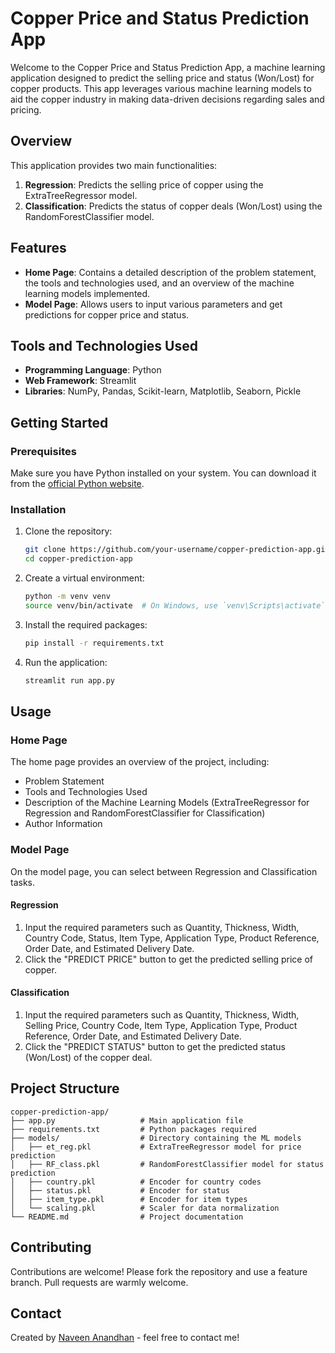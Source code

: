 # Copper Price and Status Prediction App

Welcome to the Copper Price and Status Prediction App, a machine learning application designed to predict the selling price and status (Won/Lost) for copper products. This app leverages various machine learning models to aid the copper industry in making data-driven decisions regarding sales and pricing.

## Overview

This application provides two main functionalities:
1. **Regression**: Predicts the selling price of copper using the ExtraTreeRegressor model.
2. **Classification**: Predicts the status of copper deals (Won/Lost) using the RandomForestClassifier model.

## Features

- **Home Page**: Contains a detailed description of the problem statement, the tools and technologies used, and an overview of the machine learning models implemented.
- **Model Page**: Allows users to input various parameters and get predictions for copper price and status.

## Tools and Technologies Used

- **Programming Language**: Python
- **Web Framework**: Streamlit
- **Libraries**: NumPy, Pandas, Scikit-learn, Matplotlib, Seaborn, Pickle

## Getting Started

### Prerequisites

Make sure you have Python installed on your system. You can download it from the [official Python website](https://www.python.org/).

### Installation

1. Clone the repository:
   ```sh
   git clone https://github.com/your-username/copper-prediction-app.git
   cd copper-prediction-app
   ```

2. Create a virtual environment:
   ```sh
   python -m venv venv
   source venv/bin/activate  # On Windows, use `venv\Scripts\activate`
   ```

3. Install the required packages:
   ```sh
   pip install -r requirements.txt
   ```

4. Run the application:
   ```sh
   streamlit run app.py
   ```

## Usage

### Home Page

The home page provides an overview of the project, including:
- Problem Statement
- Tools and Technologies Used
- Description of the Machine Learning Models (ExtraTreeRegressor for Regression and RandomForestClassifier for Classification)
- Author Information

### Model Page

On the model page, you can select between Regression and Classification tasks. 

#### Regression

1. Input the required parameters such as Quantity, Thickness, Width, Country Code, Status, Item Type, Application Type, Product Reference, Order Date, and Estimated Delivery Date.
2. Click the "PREDICT PRICE" button to get the predicted selling price of copper.

#### Classification

1. Input the required parameters such as Quantity, Thickness, Width, Selling Price, Country Code, Item Type, Application Type, Product Reference, Order Date, and Estimated Delivery Date.
2. Click the "PREDICT STATUS" button to get the predicted status (Won/Lost) of the copper deal.

## Project Structure

```
copper-prediction-app/
├── app.py                   # Main application file
├── requirements.txt         # Python packages required
├── models/                  # Directory containing the ML models
│   ├── et_reg.pkl           # ExtraTreeRegressor model for price prediction
│   ├── RF_class.pkl         # RandomForestClassifier model for status prediction
│   ├── country.pkl          # Encoder for country codes
│   ├── status.pkl           # Encoder for status
│   ├── item_type.pkl        # Encoder for item types
│   └── scaling.pkl          # Scaler for data normalization
└── README.md                # Project documentation
```

## Contributing

Contributions are welcome! Please fork the repository and use a feature branch. Pull requests are warmly welcome.


## Contact

Created by [Naveen Anandhan]([https://www.linkedin.com/in/naveen-anandhan]) - feel free to contact me!

